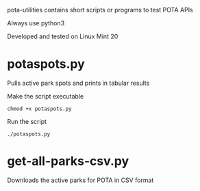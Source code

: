 pota-utilities contains short scripts or programs to test POTA APIs

Always use python3

Developed and tested on Linux Mint 20

# potaspots.py
Pulls active park spots and prints in tabular results

Make the script executable
```
chmod +x potaspots.py
```
Run the script
```
./potaspots.py
```
# get-all-parks-csv.py
Downloads the active parks for POTA in CSV format
